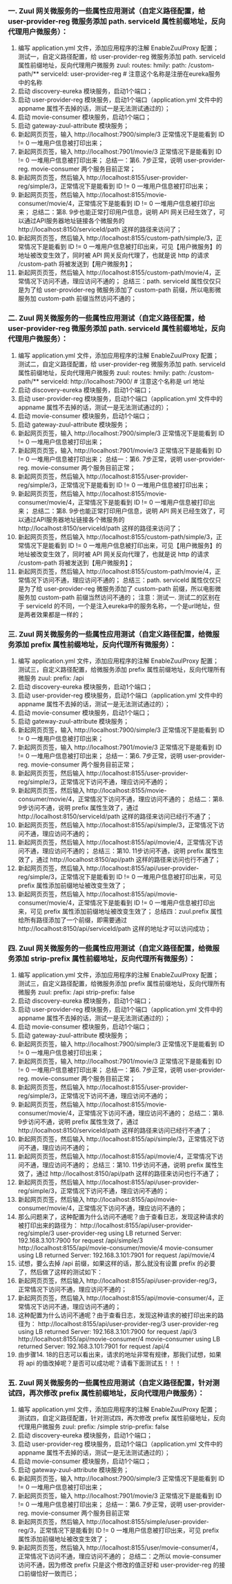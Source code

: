 ### 一. Zuul 网关微服务的一些属性应用测试（自定义路径配置，给 user-provider-reg 微服务添加 path. serviceId 属性前缀地址，反向代理用户微服务）：
 1. 编写 application.yml 文件，添加应用程序的注解 EnableZuulProxy 配置；
  测试一，自定义路径配置，给 user-provider-reg 微服务添加 path. serviceId 属性前缀地址，反向代理用户微服务
    zuul:
        routes:
            hmily:
                path: /custom-path/**
                serviceId: user-provider-reg # 注意这个名称是注册在eureka服务中的名称
 2. 启动 discovery-eureka 模块服务，启动1个端口；
 3. 启动 user-provider-reg 模块服务，启动1个端口（application.yml 文件中的 appname 属性不去掉的话，测试一是无法测试通过的）；
 4. 启动 movie-consumer 模块服务，启动1个端口；
 5. 启动 gateway-zuul-attribute 模块服务；
 6. 新起网页页签，输入 http://localhost:7900/simple/3 正常情况下是能看到 ID != 0 一堆用户信息被打印出来；
 7. 新起网页页签，输入 http://localhost:7901/movie/3 正常情况下是能看到 ID != 0 一堆用户信息被打印出来；
 总结一：第6. 7步正常，说明 user-provider-reg. movie-consumer 两个服务目前正常；
 8. 新起网页页签，然后输入 http://localhost:8155/user-provider-reg/simple/3，正常情况下是能看到 ID != 0 一堆用户信息被打印出来；
 9. 新起网页页签，然后输入 http://localhost:8155/movie-consumer/movie/4，正常情况下是能看到 ID != 0 一堆用户信息被打印出来；
 总结二：第8. 9步也能正常打印用户信息，说明 API 网关已经生效了，可以通过API服务器地址链接各个微服务的 http://localhost:8150/serviceId/path 这样的路径来访问了；
 10. 新起网页页签，然后输入 http://localhost:8155/custom-path/simple/3，正常情况下是能看到 ID != 0 一堆用户信息被打印出来，可见【用户微服务】的地址被改变生效了，同时被 API 网关反向代理了，也就是说 http 的请求 /custom-path 将被发送到【用户微服务】；
 11. 新起网页页签，然后输入 http://localhost:8155/custom-path/movie/4，正常情况下访问不通，理应访问不通的；
 总结三：path. serviceId 属性仅仅只是为了给 user-provider-reg 微服务添加了 custom-path 前缀，所以电影微服务加 custom-path 前缀当然访问不通的；

 ### 二. Zuul 网关微服务的一些属性应用测试（自定义路径配置，给 user-provider-reg 微服务添加 path. serviceId 属性前缀地址，反向代理用户微服务）：
 1. 编写 application.yml 文件，添加应用程序的注解 EnableZuulProxy 配置；
 测试二，自定义路径配置，给 user-provider-reg 微服务添加 path. serviceId 属性前缀地址，反向代理用户微服务
    zuul:
        routes:
            hmily:
                path: /custom-path/**
                serviceId: http://localhost:7900/ # 注意这个名称是 url 地址
 2. 启动 discovery-eureka 模块服务，启动1个端口；
 3. 启动 user-provider-reg 模块服务，启动1个端口（application.yml 文件中的 appname 属性不去掉的话，测试一是无法测试通过的）；
 4. 启动 movie-consumer 模块服务，启动1个端口；
 5. 启动 gateway-zuul-attribute 模块服务；
 6. 新起网页页签，输入 http://localhost:7900/simple/3 正常情况下是能看到 ID != 0 一堆用户信息被打印出来；
 7. 新起网页页签，输入 http://localhost:7901/movie/3 正常情况下是能看到 ID != 0 一堆用户信息被打印出来；
 总结一：第6. 7步正常，说明 user-provider-reg. movie-consumer 两个服务目前正常；
 8. 新起网页页签，然后输入 http://localhost:8155/user-provider-reg/simple/3，正常情况下是能看到 ID != 0 一堆用户信息被打印出来；
 9. 新起网页页签，然后输入 http://localhost:8155/movie-consumer/movie/4，正常情况下是能看到 ID != 0 一堆用户信息被打印出来；
 总结二：第8. 9步也能正常打印用户信息，说明 API 网关已经生效了，可以通过API服务器地址链接各个微服务的 http://localhost:8150/serviceId/path 这样的路径来访问了；
 10. 新起网页页签，然后输入 http://localhost:8155/custom-path/simple/3，正常情况下是能看到 ID != 0 一堆用户信息被打印出来，可见【用户微服务】的地址被改变生效了，同时被 API 网关反向代理了，也就是说 http 的请求 /custom-path 将被发送到【用户微服务】；
 11. 新起网页页签，然后输入 http://localhost:8155/custom-path/movie/4，正常情况下访问不通，理应访问不通的；
 总结三：path. serviceId 属性仅仅只是为了给 user-provider-reg 微服务添加了 custom-path 前缀，所以电影微服务加 custom-path 前缀当然访问不通的；
 注意：测试一. 测试二的区别在于 serviceId 的不同，一个是注入eureka中的服务名称，一个是url地址，但是两者效果都是一样的；

### 三. Zuul 网关微服务的一些属性应用测试（自定义路径配置，给微服务添加 prefix 属性前缀地址，反向代理所有微服务）：
 1. 编写 application.yml 文件，添加应用程序的注解 EnableZuulProxy 配置；
 测试三，自定义路径配置，给微服务添加 prefix 属性前缀地址，反向代理所有微服务
    zuul:
        prefix: /api
 2. 启动 discovery-eureka 模块服务，启动1个端口；
 3. 启动 user-provider-reg 模块服务，启动1个端口（application.yml 文件中的 appname 属性不去掉的话，测试一是无法测试通过的）；
 4. 启动 movie-consumer 模块服务，启动1个端口；
 5. 启动 gateway-zuul-attribute 模块服务；
 6. 新起网页页签，输入 http://localhost:7900/simple/3 正常情况下是能看到 ID != 0 一堆用户信息被打印出来；
 7. 新起网页页签，输入 http://localhost:7901/movie/3 正常情况下是能看到 ID != 0 一堆用户信息被打印出来；
 总结一：第6. 7步正常，说明 user-provider-reg. movie-consumer 两个服务目前正常；
 8. 新起网页页签，然后输入 http://localhost:8155/user-provider-reg/simple/3，正常情况下访问不通，理应访问不通的；
 9. 新起网页页签，然后输入 http://localhost:8155/movie-consumer/movie/4，正常情况下访问不通，理应访问不通的；
 总结二：第8. 9步访问不通，说明 prefix 属性生效了，通过 http://localhost:8150/serviceId/path 这样的路径来访问已经行不通了；
 10. 新起网页页签，然后输入 http://localhost:8155/api/simple/3，正常情况下访问不通，理应访问不通的；
 11. 新起网页页签，然后输入 http://localhost:8155/api/movie/4，正常情况下访问不通，理应访问不通的；
 总结三：第10. 11步访问不通，说明 prefix 属性生效了，通过 http://localhost:8150/api/path 这样的路径来访问也行不通了；
 12. 新起网页页签，然后输入 http://localhost:8155/api/user-provider-reg/simple/3，正常情况下是能看到 ID != 0 一堆用户信息被打印出来，可见 prefix 属性添加前缀地址被改变生效了；
 13. 新起网页页签，然后输入 http://localhost:8155/api/movie-consumer/movie/4，正常情况下是能看到 ID != 0 一堆用户信息被打印出来，可见 prefix 属性添加前缀地址被改变生效了；
 总结四：zuul.prefix 属性给所有路径添加了一个前缀，即需要通过 http://localhost:8150/api/serviceId/path 这样的地址才可以访问成功；

### 四. Zuul 网关微服务的一些属性应用测试（自定义路径配置，给微服务添加 strip-prefix 属性前缀地址，反向代理所有微服务）：
 1. 编写 application.yml 文件，添加应用程序的注解 EnableZuulProxy 配置；
 测试三，自定义路径配置，给微服务添加 prefix 属性前缀地址，反向代理所有微服务
    zuul:
        prefix: /api
        strip-prefix: false
 2. 启动 discovery-eureka 模块服务，启动1个端口；
 3. 启动 user-provider-reg 模块服务，启动1个端口（application.yml 文件中的 appname 属性不去掉的话，测试一是无法测试通过的）；
 4. 启动 movie-consumer 模块服务，启动1个端口；
 5. 启动 gateway-zuul-attribute 模块服务；
 6. 新起网页页签，输入 http://localhost:7900/simple/3 正常情况下是能看到 ID != 0 一堆用户信息被打印出来；
 7. 新起网页页签，输入 http://localhost:7901/movie/3 正常情况下是能看到 ID != 0 一堆用户信息被打印出来；
 总结一：第6. 7步正常，说明 user-provider-reg. movie-consumer 两个服务目前正常；
 8. 新起网页页签，然后输入 http://localhost:8155/user-provider-reg/simple/3，正常情况下访问不通，理应访问不通的；
 9. 新起网页页签，然后输入 http://localhost:8155/movie-consumer/movie/4，正常情况下访问不通，理应访问不通的；
 总结二：第8. 9步访问不通，说明 prefix 属性生效了，通过 http://localhost:8150/serviceId/path 这样的路径来访问已经行不通了；
 10. 新起网页页签，然后输入 http://localhost:8155/api/simple/3，正常情况下访问不通，理应访问不通的；
 11. 新起网页页签，然后输入 http://localhost:8155/api/movie/4，正常情况下访问不通，理应访问不通的；
 总结三：第10. 11步访问不通，说明 prefix 属性生效了，通过 http://localhost:8150/api/path 这样的路径来访问也行不通了；
 12. 新起网页页签，然后输入 http://localhost:8155/api/user-provider-reg/simple/3，正常情况下访问不通，理应访问不通的；
 13. 新起网页页签，然后输入 http://localhost:8155/api/movie-consumer/movie/4，正常情况下访问不通，理应访问不通的；
 14. 那么问题来了，这种配置为什么访问不通呢？由于查看日志，发现这种请求的被打印出来的路径为：
    http://localhost:8155/api/user-provider-reg/simple/3
    user-provider-reg using LB returned Server: 192.168.3.101:7900 for request /api/simple/3
    http://localhost:8155/api/movie-consumer/movie/4
    movie-consumer using LB returned Server: 192.168.3.101:7901 for request /api/movie/4
 15. 试想，要么去掉 /api 前缀，如果这样的话，那么就没有设置 prefix 的必要了，然后做了这样的测试如下：
 16. 新起网页页签，然后输入 http://localhost:8155/api/user-provider-reg/3，正常情况下访问不通，理应访问不通的；
 17. 新起网页页签，然后输入 http://localhost:8155/api/movie-consumer/4，正常情况下访问不通，理应访问不通的；
 18. 这种配置为什么访问不通呢？由于查看日志，发现这种请求的被打印出来的路径为：
    http://localhost:8155/api/user-provider-reg/3
    user-provider-reg using LB returned Server: 192.168.3.101:7900 for request /api/3
    http://localhost:8155/api/movie-consumer/4
    movie-consumer using LB returned Server: 192.168.3.101:7901 for request /api/4
 19. 由步骤14. 18的日志可以看出来，请求的地址非常有规律，那我们试想，如果将 api 的值改掉呢？是否可以成功呢？请看下面测试五！！！

### 五. Zuul 网关微服务的一些属性应用测试（自定义路径配置，针对测试四，再次修改 prefix 属性前缀地址，反向代理用户微服务）：
 1. 编写 application.yml 文件，添加应用程序的注解 EnableZuulProxy 配置；
    测试四，自定义路径配置，针对测试四，再次修改 prefix 属性前缀地址，反向代理用户微服务
    zuul:
        prefix: /simple
        strip-prefix: false
 2. 启动 discovery-eureka 模块服务，启动1个端口；
 3. 启动 user-provider-reg 模块服务，启动1个端口（application.yml 文件中的 appname 属性不去掉的话，测试一是无法测试通过的）；
 4. 启动 movie-consumer 模块服务，启动1个端口；
 5. 启动 gateway-zuul-attribute 模块服务；
 6. 新起网页页签，输入 http://localhost:7900/simple/3 正常情况下是能看到 ID != 0 一堆用户信息被打印出来；
 7. 新起网页页签，输入 http://localhost:7901/movie/3 正常情况下是能看到 ID != 0 一堆用户信息被打印出来；
 总结一：第6. 7步正常，说明 user-provider-reg. movie-consumer 两个服务目前正常
 8. 新起网页页签，然后输入 http://localhost:8155/simple/user-provider-reg/3，正常情况下是能看到 ID != 0 一堆用户信息被打印出来，可见 prefix 属性添加前缀地址被改变生效了；
 9. 新起网页页签，然后输入 http://localhost:8155/user/movie-consumer/4，正常情况下访问不通，理应访问不通的；
 总结二：之所以 movie-consumer 访问不通，因为修改 prefix 只是这个修改的值正好和 user-provider-reg 的接口前缀恰好一致而已；